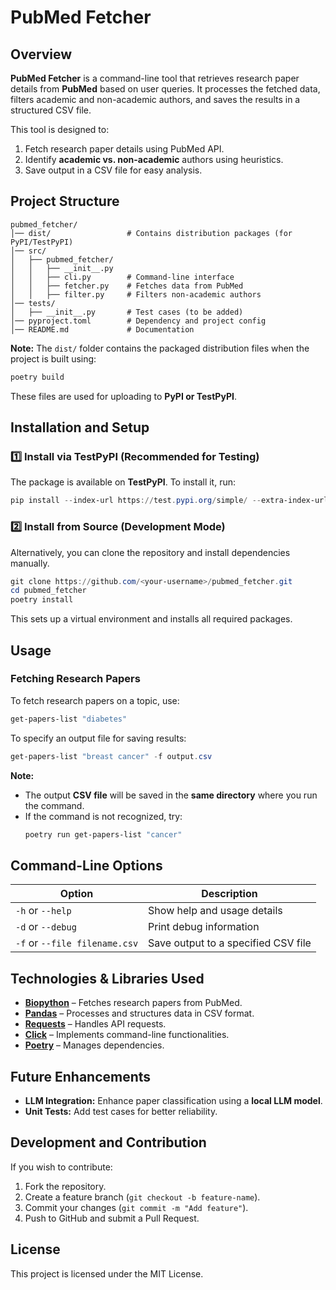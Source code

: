 # **PubMed Fetcher**  

## **Overview**  
**PubMed Fetcher** is a command-line tool that retrieves research paper details from **PubMed** based on user queries. It processes the fetched data, filters academic and non-academic authors, and saves the results in a structured CSV file.  

This tool is designed to:  
1. Fetch research paper details using PubMed API.  
2. Identify **academic vs. non-academic** authors using heuristics.  
3. Save output in a CSV file for easy analysis.  



## **Project Structure**  
```
pubmed_fetcher/
│── dist/                 # Contains distribution packages (for PyPI/TestPyPI)
│── src/
│   ├── pubmed_fetcher/
│   │   ├── __init__.py  
│   │   ├── cli.py        # Command-line interface  
│   │   ├── fetcher.py    # Fetches data from PubMed  
│   │   ├── filter.py     # Filters non-academic authors  
│── tests/
│   ├── __init__.py       # Test cases (to be added)  
│── pyproject.toml        # Dependency and project config  
│── README.md             # Documentation  
```
 **Note:** The `dist/` folder contains the packaged distribution files when the project is built using:  
```powershell
poetry build
```
These files are used for uploading to **PyPI or TestPyPI**.



## **Installation and Setup**  

### **1️⃣ Install via TestPyPI (Recommended for Testing)**  
The package is available on **TestPyPI**. To install it, run:  
```powershell
pip install --index-url https://test.pypi.org/simple/ --extra-index-url https://pypi.org/simple pubmed-fetcher-geetha
```

### **2️⃣ Install from Source (Development Mode)**  
Alternatively, you can clone the repository and install dependencies manually.  

```powershell
git clone https://github.com/<your-username>/pubmed_fetcher.git
cd pubmed_fetcher
poetry install
```
This sets up a virtual environment and installs all required packages.  



## **Usage**  

### **Fetching Research Papers**
To fetch research papers on a topic, use:  
```powershell
get-papers-list "diabetes"
```

To specify an output file for saving results:  
```powershell
get-papers-list "breast cancer" -f output.csv
```

 **Note:**  
- The output **CSV file** will be saved in the **same directory** where you run the command.  
- If the command is not recognized, try:  
  ```powershell
  poetry run get-papers-list "cancer"
  ```



## **Command-Line Options**  
| **Option** | **Description** |  
|------------|----------------|  
| `-h` or `--help` | Show help and usage details |  
| `-d` or `--debug` | Print debug information |  
| `-f` or `--file filename.csv` | Save output to a specified CSV file |  



## **Technologies & Libraries Used**  

- **[Biopython](https://biopython.org/)** – Fetches research papers from PubMed.  
- **[Pandas](https://pandas.pydata.org/)** – Processes and structures data in CSV format.  
- **[Requests](https://docs.python-requests.org/en/latest/)** – Handles API requests.  
- **[Click](https://click.palletsprojects.com/)** – Implements command-line functionalities.  
- **[Poetry](https://python-poetry.org/)** – Manages dependencies.  



## **Future Enhancements**  
- **LLM Integration:** Enhance paper classification using a **local LLM model**.  
- **Unit Tests:** Add test cases for better reliability.  



## **Development and Contribution**  
If you wish to contribute:  
1. Fork the repository.  
2. Create a feature branch (`git checkout -b feature-name`).  
3. Commit your changes (`git commit -m "Add feature"`).  
4. Push to GitHub and submit a Pull Request.  

## **License**
 This project is licensed under the MIT License.